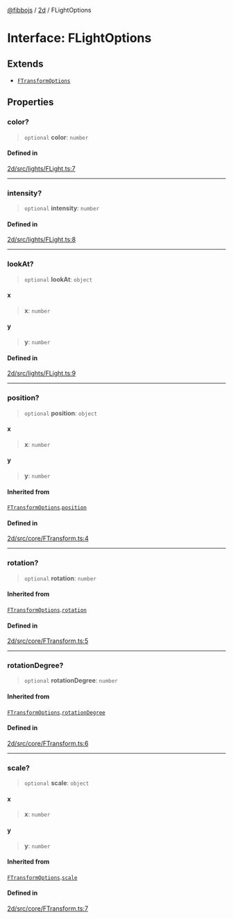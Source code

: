 [@fibbojs](/api/index) / [2d](/api/2d) / FLightOptions

# Interface: FLightOptions

## Extends

- [`FTransformOptions`](FTransformOptions.md)

## Properties

### color?

> `optional` **color**: `number`

#### Defined in

[2d/src/lights/FLight.ts:7](https://github.com/fibbojs/fibbo/blob/b496854a6f37e79caf42562bf7512dfda8184f7a/packages/2d/src/lights/FLight.ts#L7)

***

### intensity?

> `optional` **intensity**: `number`

#### Defined in

[2d/src/lights/FLight.ts:8](https://github.com/fibbojs/fibbo/blob/b496854a6f37e79caf42562bf7512dfda8184f7a/packages/2d/src/lights/FLight.ts#L8)

***

### lookAt?

> `optional` **lookAt**: `object`

#### x

> **x**: `number`

#### y

> **y**: `number`

#### Defined in

[2d/src/lights/FLight.ts:9](https://github.com/fibbojs/fibbo/blob/b496854a6f37e79caf42562bf7512dfda8184f7a/packages/2d/src/lights/FLight.ts#L9)

***

### position?

> `optional` **position**: `object`

#### x

> **x**: `number`

#### y

> **y**: `number`

#### Inherited from

[`FTransformOptions`](FTransformOptions.md).[`position`](FTransformOptions.md#position)

#### Defined in

[2d/src/core/FTransform.ts:4](https://github.com/fibbojs/fibbo/blob/b496854a6f37e79caf42562bf7512dfda8184f7a/packages/2d/src/core/FTransform.ts#L4)

***

### rotation?

> `optional` **rotation**: `number`

#### Inherited from

[`FTransformOptions`](FTransformOptions.md).[`rotation`](FTransformOptions.md#rotation)

#### Defined in

[2d/src/core/FTransform.ts:5](https://github.com/fibbojs/fibbo/blob/b496854a6f37e79caf42562bf7512dfda8184f7a/packages/2d/src/core/FTransform.ts#L5)

***

### rotationDegree?

> `optional` **rotationDegree**: `number`

#### Inherited from

[`FTransformOptions`](FTransformOptions.md).[`rotationDegree`](FTransformOptions.md#rotationdegree)

#### Defined in

[2d/src/core/FTransform.ts:6](https://github.com/fibbojs/fibbo/blob/b496854a6f37e79caf42562bf7512dfda8184f7a/packages/2d/src/core/FTransform.ts#L6)

***

### scale?

> `optional` **scale**: `object`

#### x

> **x**: `number`

#### y

> **y**: `number`

#### Inherited from

[`FTransformOptions`](FTransformOptions.md).[`scale`](FTransformOptions.md#scale)

#### Defined in

[2d/src/core/FTransform.ts:7](https://github.com/fibbojs/fibbo/blob/b496854a6f37e79caf42562bf7512dfda8184f7a/packages/2d/src/core/FTransform.ts#L7)
